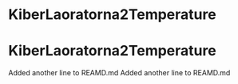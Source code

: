 # KiberLaoratorna2Temperature
# KiberLaoratorna2Temperature
Added another line to REAMD.md
Added another line to REAMD.md
